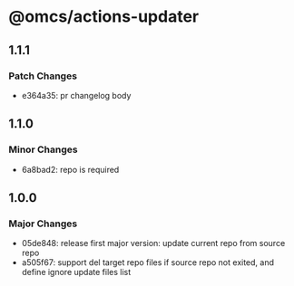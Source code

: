 # @omcs/actions-updater

## 1.1.1

### Patch Changes

- e364a35: pr changelog body

## 1.1.0

### Minor Changes

- 6a8bad2: repo is required

## 1.0.0

### Major Changes

- 05de848: release first major version: update current repo from source repo
- a505f67: support del target repo files if source repo not exited, and define ignore update files list

